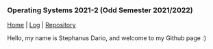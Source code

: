 ### Operating Systems 2021-2 (Odd Semester 2021/2022)

[Home](https://github.com/stephanusdario) | [Log](TXT/mylog.txt) | [Repository](https://github.com/stephanusdario/os212/)

Hello, my name is Stephanus Dario, and welcome to my Github page :)
